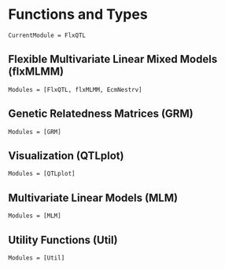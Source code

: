 # Functions and Types


```@meta
CurrentModule = FlxQTL
```

## Flexible Multivariate Linear Mixed Models (flxMLMM)

```@autodocs
Modules = [FlxQTL, flxMLMM, EcmNestrv]
```
## Genetic Relatedness Matrices (GRM)

```@autodocs
Modules = [GRM]
```

## Visualization (QTLplot)

```@autodocs
Modules = [QTLplot]
```

## Multivariate Linear Models (MLM)

```@autodocs
Modules = [MLM]
```



## Utility Functions (Util)

```@autodocs
Modules = [Util]
```
